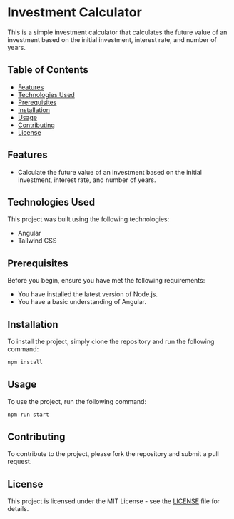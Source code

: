 # Investment Calculator

This is a simple investment calculator that calculates the future value of an investment based on the initial investment, interest rate, and number of years.

## Table of Contents

- [Features](#features)
- [Technologies Used](#technologies-used)
- [Prerequisites](#prerequisites)
- [Installation](#installation)
- [Usage](#usage)
- [Contributing](#contributing)
- [License](#license)

## Features

- Calculate the future value of an investment based on the initial investment, interest rate, and number of years.

## Technologies Used

This project was built using the following technologies:

- Angular
- Tailwind CSS

## Prerequisites

Before you begin, ensure you have met the following requirements:

- You have installed the latest version of Node.js.
- You have a basic understanding of Angular.

## Installation

To install the project, simply clone the repository and run the following command:

```bash
npm install
```

## Usage

To use the project, run the following command:

```bash
npm run start
```

## Contributing

To contribute to the project, please fork the repository and submit a pull request.

## License

This project is licensed under the MIT License - see the [LICENSE](LICENSE) file for details.
